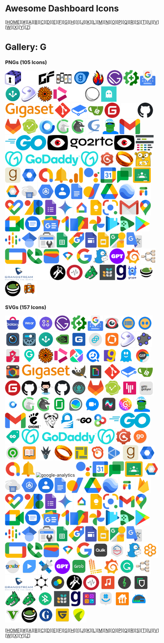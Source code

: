 # Awesome Dashboard Icons

[[HOME](..)][[#](gallery.md)][[A](gallery-a.md)][[B](gallery-b.md)][[C](gallery-c.md)][[D](gallery-d.md)][[E](gallery-e.md)][[F](gallery-f.md)][[G](gallery-g.md)][[H](gallery-h.md)][[I](gallery-i.md)][[J](gallery-j.md)][[K](gallery-k.md)][[L](gallery-l.md)][[M](gallery-m.md)][[N](gallery-n.md)][[O](gallery-o.md)][[P](gallery-p.md)][[Q](gallery-q.md)][[R](gallery-r.md)][[S](gallery-s.md)][[T](gallery-t.md)][[U](gallery-u.md)][[V](gallery-v.md)][[W](gallery-w.md)][[X](gallery-x.md)][[Y](gallery-y.md)][[Z](gallery-z.md)]

# Gallery: G

### PNGs (105 Icons)

<img src="../icons/gamevault.png" alt="gamevault" height="50"> <img src="../icons/gameyfin-light.png" alt="gameyfin-light" height="50"> <img src="../icons/gameyfin.png" alt="gameyfin" height="50"> <img src="../icons/gaps.png" alt="gaps" height="50"> <img src="../icons/garrys-mod.png" alt="garrys-mod" height="50"> <img src="../icons/gaseous.png" alt="gaseous" height="50"> <img src="../icons/gatsby.png" alt="gatsby" height="50"> <img src="../icons/gatus.png" alt="gatus" height="50"> <img src="../icons/gboard.png" alt="gboard" height="50"> <img src="../icons/geckoview.png" alt="geckoview" height="50"> <img src="../icons/gentoo.png" alt="gentoo" height="50"> <img src="../icons/gerbera.png" alt="gerbera" height="50"> <img src="../icons/get-iplayer.png" alt="get-iplayer" height="50"> <img src="../icons/ghost-light.png" alt="ghost-light" height="50"> <img src="../icons/ghost.png" alt="ghost" height="50"> <img src="../icons/ghostfolio.png" alt="ghostfolio" height="50"> <img src="../icons/gigaset-logo.png" alt="gigaset-logo" height="50"> <img src="../icons/git.png" alt="git" height="50"> <img src="../icons/gitbook.png" alt="gitbook" height="50"> <img src="../icons/gitea.png" alt="gitea" height="50"> <img src="../icons/gitee.png" alt="gitee" height="50"> <img src="../icons/github-light.png" alt="github-light" height="50"> <img src="../icons/github.png" alt="github" height="50"> <img src="../icons/gitlab.png" alt="gitlab" height="50"> <img src="../icons/gitsign.png" alt="gitsign" height="50"> <img src="../icons/gladys-assistant.png" alt="gladys-assistant" height="50"> <img src="../icons/glances-light.png" alt="glances-light" height="50"> <img src="../icons/glances.png" alt="glances" height="50"> <img src="../icons/glpi.png" alt="glpi" height="50"> <img src="../icons/gluetun.png" alt="gluetun" height="50"> <img src="../icons/gmail.png" alt="gmail" height="50"> <img src="../icons/go.png" alt="go" height="50"> <img src="../icons/go2rtc-logo.png" alt="go2rtc-logo" height="50"> <img src="../icons/go2rtc.png" alt="go2rtc" height="50"> <img src="../icons/goaccess.png" alt="goaccess" height="50"> <img src="../icons/godaddy-logo.png" alt="godaddy-logo" height="50"> <img src="../icons/godaddy.png" alt="godaddy" height="50"> <img src="../icons/gogs.png" alt="gogs" height="50"> <img src="../icons/gollum.png" alt="gollum" height="50"> <img src="../icons/gonic.png" alt="gonic" height="50"> <img src="../icons/goodreads.png" alt="goodreads" height="50"> <img src="../icons/google-admin.png" alt="google-admin" height="50"> <img src="../icons/google-admob.png" alt="google-admob" height="50"> <img src="../icons/google-alerts.png" alt="google-alerts" height="50"> <img src="../icons/google-analytics.png" alt="google-analytics" height="50"> <img src="../icons/google-assistant.png" alt="google-assistant" height="50"> <img src="../icons/google-calendar.png" alt="google-calendar" height="50"> <img src="../icons/google-chat.png" alt="google-chat" height="50"> <img src="../icons/google-classroom.png" alt="google-classroom" height="50"> <img src="../icons/google-cloud-platform.png" alt="google-cloud-platform" height="50"> <img src="../icons/google-cloud-print.png" alt="google-cloud-print" height="50"> <img src="../icons/google-compute-engine.png" alt="google-compute-engine" height="50"> <img src="../icons/google-contacts.png" alt="google-contacts" height="50"> <img src="../icons/google-docs.png" alt="google-docs" height="50"> <img src="../icons/google-domains.png" alt="google-domains" height="50"> <img src="../icons/google-drive.png" alt="google-drive" height="50"> <img src="../icons/google-earth.png" alt="google-earth" height="50"> <img src="../icons/google-fi.png" alt="google-fi" height="50"> <img src="../icons/google-fit.png" alt="google-fit" height="50"> <img src="../icons/google-fonts.png" alt="google-fonts" height="50"> <img src="../icons/google-forms.png" alt="google-forms" height="50"> <img src="../icons/google-gemini.png" alt="google-gemini" height="50"> <img src="../icons/google-home.png" alt="google-home" height="50"> <img src="../icons/google-keep.png" alt="google-keep" height="50"> <img src="../icons/google-lens.png" alt="google-lens" height="50"> <img src="../icons/google-mail.png" alt="google-mail" height="50"> <img src="../icons/google-maps.png" alt="google-maps" height="50"> <img src="../icons/google-meet.png" alt="google-meet" height="50"> <img src="../icons/google-messages.png" alt="google-messages" height="50"> <img src="../icons/google-news.png" alt="google-news" height="50"> <img src="../icons/google-one.png" alt="google-one" height="50"> <img src="../icons/google-pay.png" alt="google-pay" height="50"> <img src="../icons/google-photos.png" alt="google-photos" height="50"> <img src="../icons/google-play-books.png" alt="google-play-books" height="50"> <img src="../icons/google-play-games.png" alt="google-play-games" height="50"> <img src="../icons/google-play.png" alt="google-play" height="50"> <img src="../icons/google-podcasts.png" alt="google-podcasts" height="50"> <img src="../icons/google-scholar.png" alt="google-scholar" height="50"> <img src="../icons/google-search-console.png" alt="google-search-console" height="50"> <img src="../icons/google-sheets.png" alt="google-sheets" height="50"> <img src="../icons/google-shopping.png" alt="google-shopping" height="50"> <img src="../icons/google-sites.png" alt="google-sites" height="50"> <img src="../icons/google-slides.png" alt="google-slides" height="50"> <img src="../icons/google-street-view.png" alt="google-street-view" height="50"> <img src="../icons/google-translate.png" alt="google-translate" height="50"> <img src="../icons/google-tv.png" alt="google-tv" height="50"> <img src="../icons/google-voice.png" alt="google-voice" height="50"> <img src="../icons/google-wallet.png" alt="google-wallet" height="50"> <img src="../icons/google-wifi.png" alt="google-wifi" height="50"> <img src="../icons/google.png" alt="google" height="50"> <img src="../icons/gotify.png" alt="gotify" height="50"> <img src="../icons/gpt4free.png" alt="gpt4free" height="50"> <img src="../icons/grafana.png" alt="grafana" height="50"> <img src="../icons/gramps.png" alt="gramps" height="50"> <img src="../icons/grandstream-logo.png" alt="grandstream-logo" height="50"> <img src="../icons/grav-light.png" alt="grav-light" height="50"> <img src="../icons/grav.png" alt="grav" height="50"> <img src="../icons/graylog.png" alt="graylog" height="50"> <img src="../icons/greenbone.png" alt="greenbone" height="50"> <img src="../icons/grist.png" alt="grist" height="50"> <img src="../icons/grocy.png" alt="grocy" height="50"> <img src="../icons/grype.png" alt="grype" height="50"> <img src="../icons/guacamole-light.png" alt="guacamole-light" height="50"> <img src="../icons/guacamole.png" alt="guacamole" height="50"> <img src="../icons/guest.png" alt="guest" height="50">

### SVGs (157 Icons)

<img src="../icons/galaxy-store.svg" alt="galaxy-store" height="50"> <img src="../icons/galaxy-wearable.svg" alt="galaxy-wearable" height="50"> <img src="../icons/game-launcher.svg" alt="game-launcher" height="50"> <img src="../icons/gatsby.svg" alt="gatsby" height="50"> <img src="../icons/gatus.svg" alt="gatus" height="50"> <img src="../icons/gboard.svg" alt="gboard" height="50"> <img src="../icons/gcmob.svg" alt="gcmob" height="50"> <img src="../icons/gcstar-scanner.svg" alt="gcstar-scanner" height="50"> <img src="../icons/gcstar.svg" alt="gcstar" height="50"> <img src="../icons/gdmss-plus.svg" alt="gdmss-plus" height="50"> <img src="../icons/gearcalculator.svg" alt="gearcalculator" height="50"> <img src="../icons/geckoview.svg" alt="geckoview" height="50"> <img src="../icons/geforce-now.svg" alt="geforce-now" height="50"> <img src="../icons/geico.svg" alt="geico" height="50"> <img src="../icons/gemini.svg" alt="gemini" height="50"> <img src="../icons/genius-scan.svg" alt="genius-scan" height="50"> <img src="../icons/gentoo.svg" alt="gentoo" height="50"> <img src="../icons/geogebra-classic.svg" alt="geogebra-classic" height="50"> <img src="../icons/geonet.svg" alt="geonet" height="50"> <img src="../icons/geozilla.svg" alt="geozilla" height="50"> <img src="../icons/gerbera.svg" alt="gerbera" height="50"> <img src="../icons/get-iplayer.svg" alt="get-iplayer" height="50"> <img src="../icons/getapps.svg" alt="getapps" height="50"> <img src="../icons/getcontact.svg" alt="getcontact" height="50"> <img src="../icons/getir.svg" alt="getir" height="50"> <img src="../icons/ghostery-privacy-browser.svg" alt="ghostery-privacy-browser" height="50"> <img src="../icons/gif-maker-editor.svg" alt="gif-maker-editor" height="50"> <img src="../icons/gif-me.svg" alt="gif-me" height="50"> <img src="../icons/gigaset-logo.svg" alt="gigaset-logo" height="50"> <img src="../icons/gimp.svg" alt="gimp" height="50"> <img src="../icons/giphy.svg" alt="giphy" height="50"> <img src="../icons/git.svg" alt="git" height="50"> <img src="../icons/gitbook.svg" alt="gitbook" height="50"> <img src="../icons/gitea.svg" alt="gitea" height="50"> <img src="../icons/gitee.svg" alt="gitee" height="50"> <img src="../icons/github-invertocat.svg" alt="github-invertocat" height="50"> <img src="../icons/github-octocat.svg" alt="github-octocat" height="50"> <img src="../icons/github.svg" alt="github" height="50"> <img src="../icons/gitkraken.svg" alt="gitkraken" height="50"> <img src="../icons/gitlab.svg" alt="gitlab" height="50"> <img src="../icons/gitsign.svg" alt="gitsign" height="50"> <img src="../icons/gitter.svg" alt="gitter" height="50"> <img src="../icons/gittigidiyor.svg" alt="gittigidiyor" height="50"> <img src="../icons/gladys-assistant.svg" alt="gladys-assistant" height="50"> <img src="../icons/glances-light.svg" alt="glances-light" height="50"> <img src="../icons/glances.svg" alt="glances" height="50"> <img src="../icons/glassdoor.svg" alt="glassdoor" height="50"> <img src="../icons/glasswire.svg" alt="glasswire" height="50"> <img src="../icons/glide.svg" alt="glide" height="50"> <img src="../icons/glitch-lab.svg" alt="glitch-lab" height="50"> <img src="../icons/glow.svg" alt="glow" height="50"> <img src="../icons/gluetun.svg" alt="gluetun" height="50"> <img src="../icons/gmail.svg" alt="gmail" height="50"> <img src="../icons/gnome.svg" alt="gnome" height="50"> <img src="../icons/gnu.svg" alt="gnu" height="50"> <img src="../icons/gnupg.svg" alt="gnupg" height="50"> <img src="../icons/go-dark.svg" alt="go-dark" height="50"> <img src="../icons/go-launcher.svg" alt="go-launcher" height="50"> <img src="../icons/go.svg" alt="go" height="50"> <img src="../icons/gobenefits.svg" alt="gobenefits" height="50"> <img src="../icons/godaddy-logo.svg" alt="godaddy-logo" height="50"> <img src="../icons/godaddy.svg" alt="godaddy" height="50"> <img src="../icons/gogs.svg" alt="gogs" height="50"> <img src="../icons/goibibo.svg" alt="goibibo" height="50"> <img src="../icons/gojek.svg" alt="gojek" height="50"> <img src="../icons/goldendict.svg" alt="goldendict" height="50"> <img src="../icons/goldex.svg" alt="goldex" height="50"> <img src="../icons/gollum.svg" alt="gollum" height="50"> <img src="../icons/golly.svg" alt="golly" height="50"> <img src="../icons/gom-player.svg" alt="gom-player" height="50"> <img src="../icons/gonemad-music-player.svg" alt="gonemad-music-player" height="50"> <img src="../icons/goodreads.svg" alt="goodreads" height="50"> <img src="../icons/google-admin.svg" alt="google-admin" height="50"> <img src="../icons/google-admob.svg" alt="google-admob" height="50"> <img src="../icons/google-alerts.svg" alt="google-alerts" height="50"> <img src="../icons/google-analytics.svg" alt="google-analytics" height="50"> <img src="../icons/google-assistant.svg" alt="google-assistant" height="50"> <img src="../icons/google-calendar.svg" alt="google-calendar" height="50"> <img src="../icons/google-chat.svg" alt="google-chat" height="50"> <img src="../icons/google-classroom.svg" alt="google-classroom" height="50"> <img src="../icons/google-cloud-platform.svg" alt="google-cloud-platform" height="50"> <img src="../icons/google-cloud-print.svg" alt="google-cloud-print" height="50"> <img src="../icons/google-compute-engine.svg" alt="google-compute-engine" height="50"> <img src="../icons/google-contacts.svg" alt="google-contacts" height="50"> <img src="../icons/google-docs.svg" alt="google-docs" height="50"> <img src="../icons/google-domains.svg" alt="google-domains" height="50"> <img src="../icons/google-drive.svg" alt="google-drive" height="50"> <img src="../icons/google-earth.svg" alt="google-earth" height="50"> <img src="../icons/google-fi.svg" alt="google-fi" height="50"> <img src="../icons/google-firebase.svg" alt="google-firebase" height="50"> <img src="../icons/google-fit.svg" alt="google-fit" height="50"> <img src="../icons/google-fonts.svg" alt="google-fonts" height="50"> <img src="../icons/google-forms.svg" alt="google-forms" height="50"> <img src="../icons/google-gemini.svg" alt="google-gemini" height="50"> <img src="../icons/google-home.svg" alt="google-home" height="50"> <img src="../icons/google-keep.svg" alt="google-keep" height="50"> <img src="../icons/google-lens.svg" alt="google-lens" height="50"> <img src="../icons/google-mail.svg" alt="google-mail" height="50"> <img src="../icons/google-maps.svg" alt="google-maps" height="50"> <img src="../icons/google-meet.svg" alt="google-meet" height="50"> <img src="../icons/google-messages.svg" alt="google-messages" height="50"> <img src="../icons/google-news.svg" alt="google-news" height="50"> <img src="../icons/google-one.svg" alt="google-one" height="50"> <img src="../icons/google-pay.svg" alt="google-pay" height="50"> <img src="../icons/google-photos.svg" alt="google-photos" height="50"> <img src="../icons/google-play-books.svg" alt="google-play-books" height="50"> <img src="../icons/google-play-games.svg" alt="google-play-games" height="50"> <img src="../icons/google-play.svg" alt="google-play" height="50"> <img src="../icons/google-podcasts.svg" alt="google-podcasts" height="50"> <img src="../icons/google-scholar.svg" alt="google-scholar" height="50"> <img src="../icons/google-search-console.svg" alt="google-search-console" height="50"> <img src="../icons/google-sheets.svg" alt="google-sheets" height="50"> <img src="../icons/google-shopping.svg" alt="google-shopping" height="50"> <img src="../icons/google-sites.svg" alt="google-sites" height="50"> <img src="../icons/google-slides.svg" alt="google-slides" height="50"> <img src="../icons/google-street-view.svg" alt="google-street-view" height="50"> <img src="../icons/google-translate.svg" alt="google-translate" height="50"> <img src="../icons/google-tv.svg" alt="google-tv" height="50"> <img src="../icons/google-voice.svg" alt="google-voice" height="50"> <img src="../icons/google-wallet.svg" alt="google-wallet" height="50"> <img src="../icons/google-wifi.svg" alt="google-wifi" height="50"> <img src="../icons/google.svg" alt="google" height="50"> <img src="../icons/gopro-quik.svg" alt="gopro-quik" height="50"> <img src="../icons/gosuslugi.svg" alt="gosuslugi" height="50"> <img src="../icons/gotify.svg" alt="gotify" height="50"> <img src="../icons/gotomeeting.svg" alt="gotomeeting" height="50"> <img src="../icons/govbr.svg" alt="govbr" height="50"> <img src="../icons/gplayer.svg" alt="gplayer" height="50"> <img src="../icons/gps-data.svg" alt="gps-data" height="50"> <img src="../icons/gpt4free.svg" alt="gpt4free" height="50"> <img src="../icons/grab.svg" alt="grab" height="50"> <img src="../icons/grafana-loki.svg" alt="grafana-loki" height="50"> <img src="../icons/grafana.svg" alt="grafana" height="50"> <img src="../icons/grammarly.svg" alt="grammarly" height="50"> <img src="../icons/gramps.svg" alt="gramps" height="50"> <img src="../icons/grandstream-logo.svg" alt="grandstream-logo" height="50"> <img src="../icons/graphene-os.svg" alt="graphene-os" height="50"> <img src="../icons/graphie.svg" alt="graphie" height="50"> <img src="../icons/grav.svg" alt="grav" height="50"> <img src="../icons/graylog.svg" alt="graylog" height="50"> <img src="../icons/green-apple-mp3-player.svg" alt="green-apple-mp3-player" height="50"> <img src="../icons/green-banana-music.svg" alt="green-banana-music" height="50"> <img src="../icons/green-bitcoin-wallet.svg" alt="green-bitcoin-wallet" height="50"> <img src="../icons/greenbone-openvas.svg" alt="greenbone-openvas" height="50"> <img src="../icons/greenbone.svg" alt="greenbone" height="50"> <img src="../icons/greentooth.svg" alt="greentooth" height="50"> <img src="../icons/grist.svg" alt="grist" height="50"> <img src="../icons/grocy.svg" alt="grocy" height="50"> <img src="../icons/groovepad.svg" alt="groovepad" height="50"> <img src="../icons/groupme.svg" alt="groupme" height="50"> <img src="../icons/grubhub.svg" alt="grubhub" height="50"> <img src="../icons/gsam-battery-monitor.svg" alt="gsam-battery-monitor" height="50"> <img src="../icons/gta-5.svg" alt="gta-5" height="50"> <img src="../icons/guacamole.svg" alt="guacamole" height="50"> <img src="../icons/guardian.svg" alt="guardian" height="50"> <img src="../icons/guilded.svg" alt="guilded" height="50"> <img src="../icons/guitartuna.svg" alt="guitartuna" height="50">

[[HOME](..)][[#](gallery.md)][[A](gallery-a.md)][[B](gallery-b.md)][[C](gallery-c.md)][[D](gallery-d.md)][[E](gallery-e.md)][[F](gallery-f.md)][[G](gallery-g.md)][[H](gallery-h.md)][[I](gallery-i.md)][[J](gallery-j.md)][[K](gallery-k.md)][[L](gallery-l.md)][[M](gallery-m.md)][[N](gallery-n.md)][[O](gallery-o.md)][[P](gallery-p.md)][[Q](gallery-q.md)][[R](gallery-r.md)][[S](gallery-s.md)][[T](gallery-t.md)][[U](gallery-u.md)][[V](gallery-v.md)][[W](gallery-w.md)][[X](gallery-x.md)][[Y](gallery-y.md)][[Z](gallery-z.md)]

